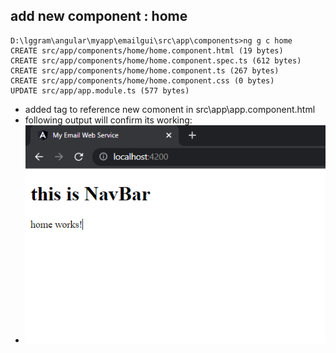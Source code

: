 
## add new component : home

```text
D:\lggram\angular\myapp\emailgui\src\app\components>ng g c home
CREATE src/app/components/home/home.component.html (19 bytes)
CREATE src/app/components/home/home.component.spec.ts (612 bytes)
CREATE src/app/components/home/home.component.ts (267 bytes)     
CREATE src/app/components/home/home.component.css (0 bytes)      
UPDATE src/app/app.module.ts (577 bytes)
```

- added <app-home> tag to reference new comonent in src\app\app.component.html
- following output will confirm its working:
- ![img.png](../images/1.5.1.1.png)